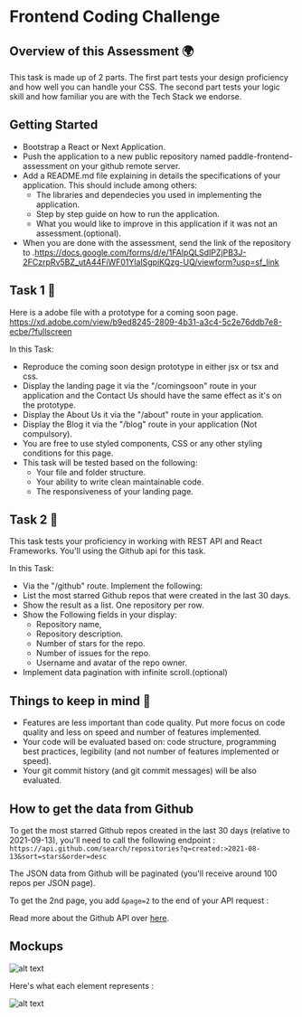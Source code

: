 # Frontend Coding Challenge

## Overview of this Assessment 🌍	

This task is made up of 2 parts. The first part tests your design proficiency and how well you can handle your CSS. The second part tests your logic skill and how familiar you are with the Tech Stack we endorse.

## Getting Started

* Bootstrap a React or Next Application.
* Push the application to a new public repository named paddle-frontend-assessment on your github remote server.
* Add a README.md file explaining in details the specifications of your application. This should include among others:
  * The libraries and dependecies you used in implementing the application.
  * Step by step guide on how to run the application.
  * What you would like to improve in this application if it was not an assessment.(optional).
* When you are done with the assessment, send the link of the repository to
.https://docs.google.com/forms/d/e/1FAIpQLSdIPZjPB3J-2FCzrpRv5BZ_utA44FiWF01YlaISgpiKQzg-UQ/viewform?usp=sf_link

  

## Task 1 💪
Here is a adobe file with a prototype for a coming soon page.
 https://xd.adobe.com/view/b9ed8245-2809-4b31-a3c4-5c2e76ddb7e8-ecbe/?fullscreen 

In this Task:
* Reproduce the coming soon design prototype in either jsx or tsx and css.
* Display the landing page it via the "/comingsoon" route in your application and the Contact Us should have the same effect as it's on the prototype.
* Display the About Us it via the "/about" route in your application.
* Display the Blog it via the "/blog" route in your application (Not compulsory).
* You are free to use styled components, CSS or any other styling conditions for this page.
* This task will be tested based on the following:
  * Your file and folder structure.
  * Your ability to write clean maintainable code.
  * The responsiveness of your landing page.
  
## Task 2 🧠
This task tests your proficiency in working with REST API and React Frameworks. You'll using the Github api for this task.

In this Task:
* Via the "/github" route. Implement the following:
* List the most starred Github repos that were created in the last 30 days.
* Show the result as a list. One repository per row.
* Show the Following fields in your display: 
  * Repository name,
  * Repository description.
  * Number of stars for the repo.
  * Number of issues for the repo.
  * Username and avatar of the repo owner.
* Implement data pagination with infinite scroll.(optional)

## Things to keep in mind 🚨

* Features are less important than code quality. Put more focus on code quality and less on speed and number of features implemented. 
* Your code will be evaluated based on: code structure, programming best practices, legibility (and not number of features implemented or speed). 
* Your git commit history (and git commit messages) will be also evaluated.

## How to get the data from Github 

To get the most starred Github repos created in the last 30 days (relative to 2021-09-13), you'll need to call the following endpoint : 
`https://api.github.com/search/repositories?q=created:>2021-08-13&sort=stars&order=desc`

The JSON data from Github will be paginated (you'll receive around 100 repos per JSON page). 

To get the 2nd page, you add `&page=2` to the end of your API request : 

Read more about the Github API over [here](https://developer.github.com/v3/search/#search-repositories
).

## Mockups
![alt text](https://raw.githubusercontent.com/hiddenfounders/frontend-coding-challenge/master/mockup.png)

Here's what each element represents :

![alt text](https://raw.githubusercontent.com/hiddenfounders/frontend-coding-challenge/master/row_explained.png)
